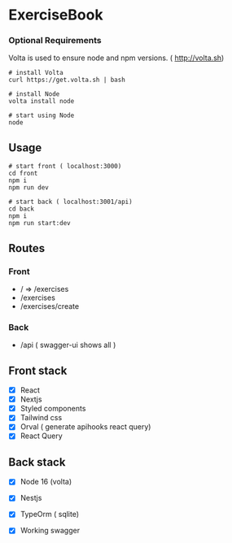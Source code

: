 # ExerciseBook

### Optional Requirements
Volta is used to ensure node and npm versions. ( http://volta.sh)
```shell
# install Volta
curl https://get.volta.sh | bash

# install Node
volta install node

# start using Node
node
```

## Usage

```shell
# start front ( localhost:3000)
cd front 
npm i
npm run dev

# start back ( localhost:3001/api)
cd back 
npm i
npm run start:dev

```

## Routes

### Front 
 - / => /exercises
 - /exercises
 - /exercises/create

### Back
 - /api ( swagger-ui  shows all )

## Front stack 

- [x] React
- [x] Nextjs
- [x] Styled components
- [x] Tailwind css
- [x] Orval ( generate apihooks react query)
- [x] React Query

## Back stack 

- [x] Node 16 (volta)
- [x] Nestjs
- [x] TypeOrm ( sqlite)
- [x] Working swagger 





     
